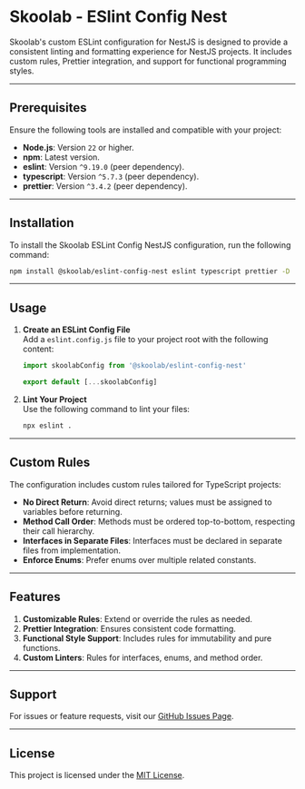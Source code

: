 # Skoolab - ESlint Config Nest

Skoolab's custom ESLint configuration for NestJS is designed to provide a consistent linting and formatting experience for NestJS projects. It includes custom rules, Prettier integration, and support for functional programming styles.

---

## **Prerequisites**

Ensure the following tools are installed and compatible with your project:

- **Node.js**: Version `22` or higher.
- **npm**: Latest version.
- **eslint**: Version `^9.19.0` (peer dependency).
- **typescript**: Version `^5.7.3` (peer dependency).
- **prettier**: Version `^3.4.2` (peer dependency).

---

## **Installation**

To install the Skoolab ESLint Config NestJS configuration, run the following command:

```bash
npm install @skoolab/eslint-config-nest eslint typescript prettier -D
```

---

## **Usage**

1. **Create an ESLint Config File**  
   Add a `eslint.config.js` file to your project root with the following content:

   ```javascript
   import skoolabConfig from '@skoolab/eslint-config-nest'

   export default [...skoolabConfig]
   ```

2. **Lint Your Project**  
   Use the following command to lint your files:

   ```bash
   npx eslint .
   ```

---

## **Custom Rules**

The configuration includes custom rules tailored for TypeScript projects:

- **No Direct Return**: Avoid direct returns; values must be assigned to variables before returning.
- **Method Call Order**: Methods must be ordered top-to-bottom, respecting their call hierarchy.
- **Interfaces in Separate Files**: Interfaces must be declared in separate files from implementation.
- **Enforce Enums**: Prefer enums over multiple related constants.

---

## **Features**

1. **Customizable Rules**: Extend or override the rules as needed.
2. **Prettier Integration**: Ensures consistent code formatting.
3. **Functional Style Support**: Includes rules for immutability and pure functions.
4. **Custom Linters**: Rules for interfaces, enums, and method order.

---

## **Support**

For issues or feature requests, visit our [GitHub Issues Page](https://github.com/Skoolab/eslint-config-nest/issues).

---

## **License**

This project is licensed under the [MIT License](https://opensource.org/licenses/MIT).
